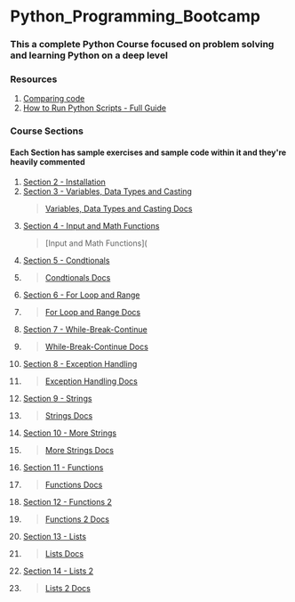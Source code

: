 # Python_Programming_Bootcamp

### This a complete Python Course focused on problem solving and learning Python on a deep level

### Resources 
1. [Comparing code](https://diffnow.com/compare-clips)
2. [How to Run Python Scripts - Full Guide](https://realpython.com/run-python-scripts/)
### Course Sections
#### Each Section has sample exercises and sample code within it and they're heavily commented
1. [Section 2 - Installation](https://github.com/clexys/Python_Programming_Bootcamp/tree/Mike/PDF%20Docs/Section2_Installation)
3. [Section 3 - Variables, Data Types and Casting](https://github.com/clexys/Python_Programming_Bootcamp/tree/Mike/Course_Exercises/Section2)
     > [Variables, Data Types and Casting Docs](https://github.com/clexys/Python_Programming_Bootcamp/tree/Mike/PDF%20Docs/Section3_Variables_DataTypes_Casting)
5. [Section 4 - Input and Math Functions](https://github.com/clexys/Python_Programming_Bootcamp/tree/Mike/Course_Exercises/Section4)
     > [Input and Math Functions](
7. [Section 5 - Condtionals](https://github.com/clexys/Python_Programming_Bootcamp/tree/Mike/Course_Exercises/Section5_Conditionals)
8.   > [Condtionals Docs](https://github.com/clexys/Python_Programming_Bootcamp/tree/Mike/PDF%20Docs/Section5_Conditionals)
9. [Section 6 - For Loop and Range](https://github.com/clexys/Python_Programming_Bootcamp/tree/Mike/Course_Exercises/Section6_For_%26Range)
10.  > [For Loop and Range Docs](https://github.com/clexys/Python_Programming_Bootcamp/tree/Mike/PDF%20Docs/Section6_For_and_Range)
11. [Section 7 - While-Break-Continue](https://github.com/clexys/Python_Programming_Bootcamp/tree/Mike/Course_Exercises/Section7_While_Continue_Break)
12.  > [While-Break-Continue Docs](https://github.com/clexys/Python_Programming_Bootcamp/tree/Mike/PDF%20Docs/Section7_While_Continue_Break)
13. [Section 8 - Exception Handling](https://github.com/clexys/Python_Programming_Bootcamp/tree/Mike/Course_Exercises/Exception_Handling)
14.  > [Exception Handling Docs](https://github.com/clexys/Python_Programming_Bootcamp/tree/Mike/PDF%20Docs/Section8_ExceptionHandling)
15. [Section 9 - Strings](https://github.com/clexys/Python_Programming_Bootcamp/tree/Mike/Course_Exercises/Strings)
16.  > [Strings Docs](https://github.com/clexys/Python_Programming_Bootcamp/tree/Mike/PDF%20Docs/Section9_Strings)
17. [Section 10 - More Strings](https://github.com/clexys/Python_Programming_Bootcamp/tree/Mike/Course_Exercises/Section10_More_Strings)
18.   > [More Strings Docs](https://github.com/clexys/Python_Programming_Bootcamp/tree/Mike/PDF%20Docs/Section10_More_Strings)
19. [Section 11 - Functions](https://github.com/clexys/Python_Programming_Bootcamp/tree/Mike/Course_Exercises/Section11_Functions)
20.   > [Functions Docs](https://github.com/clexys/Python_Programming_Bootcamp/tree/Mike/PDF%20Docs/Section11_Functions)
21. [Section 12 - Functions 2](https://github.com/clexys/Python_Programming_Bootcamp/tree/Mike/Course_Exercises/Section12_Functions_2)
22.   >  [Functions 2 Docs](https://github.com/clexys/Python_Programming_Bootcamp/tree/Mike/PDF%20Docs/Section11_Functions)
23. [Section 13 - Lists](https://github.com/clexys/Python_Programming_Bootcamp/tree/Mike/Course_Exercises/Section13_Lists_1)
24.   > [Lists Docs](https://github.com/clexys/Python_Programming_Bootcamp/tree/Mike/PDF%20Docs/Section13_Lists)
25. [Section 14 - Lists 2](https://github.com/clexys/Python_Programming_Bootcamp/tree/Mike/Course_Exercises/Section14_Lists2)
26.   > [Lists 2 Docs](https://github.com/clexys/Python_Programming_Bootcamp/tree/Mike/PDF%20Docs/Section14_Lists_2)
